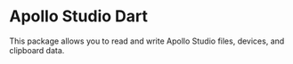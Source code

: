 # Apollo Studio Dart

This package allows you to read and write Apollo Studio files, devices, and clipboard data.
